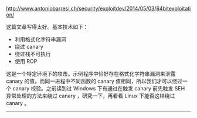 http://www.antoniobarresi.ch/security/exploitdev/2014/05/03/64bitexploitation/

这篇文章写得太好。基本技术如下：

- 利用格式化字符串漏洞
- 绕过 canary
- 绕过栈不可执行
- 使用 ROP

这是一个特定环境下的攻击。示例程序中恰好存在格式化字符串漏洞来泄露 canary 的值，而同一进程中不同函数的 canary 值相同，所以我们才可以绕过一个 canary 校验。之前读到过 Windows 下有通过在触发 canary 前先触发 SEH 异常处理的方法来绕过 canary ，研究一下，再看看 Linux 下能否这样绕过 canary 。

---